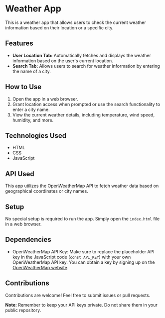 # Weather App

This is a weather app that allows users to check the current weather information based on their location or a specific city.

## Features

- **User Location Tab:** Automatically fetches and displays the weather information based on the user's current location.
- **Search Tab:** Allows users to search for weather information by entering the name of a city.

## How to Use

1. Open the app in a web browser.
2. Grant location access when prompted or use the search functionality to enter a city name.
3. View the current weather details, including temperature, wind speed, humidity, and more.

## Technologies Used

- HTML
- CSS
- JavaScript

## API Used

This app utilizes the OpenWeatherMap API to fetch weather data based on geographical coordinates or city names.

## Setup

No special setup is required to run the app. Simply open the `index.html` file in a web browser.

## Dependencies

- OpenWeatherMap API Key: Make sure to replace the placeholder API key in the JavaScript code (`const API_KEY`) with your own OpenWeatherMap API key. You can obtain a key by signing up on the [OpenWeatherMap website](https://openweathermap.org/api).

## Contributions

Contributions are welcome! Feel free to submit issues or pull requests.

**Note:** Remember to keep your API keys private. Do not share them in your public repository.
